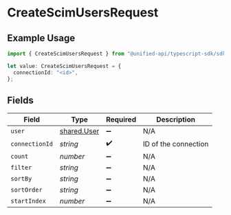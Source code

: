 # CreateScimUsersRequest

## Example Usage

```typescript
import { CreateScimUsersRequest } from "@unified-api/typescript-sdk/sdk/models/operations";

let value: CreateScimUsersRequest = {
  connectionId: "<id>",
};
```

## Fields

| Field                                             | Type                                              | Required                                          | Description                                       |
| ------------------------------------------------- | ------------------------------------------------- | ------------------------------------------------- | ------------------------------------------------- |
| `user`                                            | [shared.User](../../../sdk/models/shared/user.md) | :heavy_minus_sign:                                | N/A                                               |
| `connectionId`                                    | *string*                                          | :heavy_check_mark:                                | ID of the connection                              |
| `count`                                           | *number*                                          | :heavy_minus_sign:                                | N/A                                               |
| `filter`                                          | *string*                                          | :heavy_minus_sign:                                | N/A                                               |
| `sortBy`                                          | *string*                                          | :heavy_minus_sign:                                | N/A                                               |
| `sortOrder`                                       | *string*                                          | :heavy_minus_sign:                                | N/A                                               |
| `startIndex`                                      | *number*                                          | :heavy_minus_sign:                                | N/A                                               |